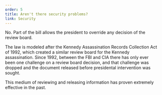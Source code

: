 ```yaml
---
order: 5
title: Aren't there security problems?
link: Security
---
```


No. Part of the bill allows the president to override any decision of the review board. 

The law is modeled after the Kennedy Assassination Records Collection Act of 1992, which created a similar review board for the Kennedy assassination. 
Since 1992, between the FBI and CIA there has only ever been one challenge on a review board decision, and that challenge was dropped and the document released before presidental intervention was sought. 

This medium of reviewing and releasing information has proven extremely effective in the past.
